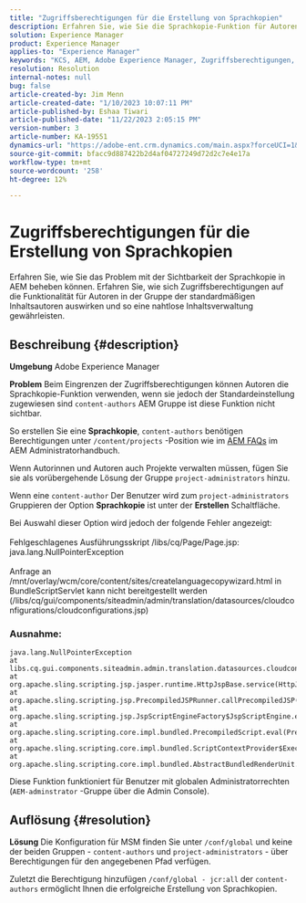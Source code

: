 ```yaml
---
title: "Zugriffsberechtigungen für die Erstellung von Sprachkopien"
description: Erfahren Sie, wie Sie die Sprachkopie-Funktion für Autoren in AEM aktivieren, indem Sie die Zugriffsberechtigungen anpassen.
solution: Experience Manager
product: Experience Manager
applies-to: "Experience Manager"
keywords: "KCS, AEM, Adobe Experience Manager, Zugriffsberechtigungen, Erstellung von Sprachkopien, Fehlerbehebung"
resolution: Resolution
internal-notes: null
bug: false
article-created-by: Jim Menn
article-created-date: "1/10/2023 10:07:11 PM"
article-published-by: Eshaa Tiwari
article-published-date: "11/22/2023 2:05:15 PM"
version-number: 3
article-number: KA-19551
dynamics-url: "https://adobe-ent.crm.dynamics.com/main.aspx?forceUCI=1&pagetype=entityrecord&etn=knowledgearticle&id=ded6421c-3391-ed11-aad1-6045bd006b4b"
source-git-commit: bfacc9d887422b2d4af04727249d72d2c7e4e17a
workflow-type: tm+mt
source-wordcount: '258'
ht-degree: 12%

---
```


# Zugriffsberechtigungen für die Erstellung von Sprachkopien


Erfahren Sie, wie Sie das Problem mit der Sichtbarkeit der Sprachkopie in AEM beheben können. Erfahren Sie, wie sich Zugriffsberechtigungen auf die Funktionalität für Autoren in der Gruppe der standardmäßigen Inhaltsautoren auswirken und so eine nahtlose Inhaltsverwaltung gewährleisten.

## Beschreibung {#description}


<b>Umgebung</b>
Adobe Experience Manager

<b>Problem</b>
Beim Eingrenzen der Zugriffsberechtigungen können Autoren die Sprachkopie-Funktion verwenden, wenn sie jedoch der Standardeinstellung zugewiesen sind `content-authors` AEM Gruppe ist diese Funktion nicht sichtbar.

So erstellen Sie eine <b>Sprachkopie</b>, `content-authors` benötigen Berechtigungen unter `/content/projects` -Position wie im [AEM FAQs](https://experienceleague.adobe.com/docs/experience-manager-65/administering/introduction/aem-faqs.html?lang=de) im AEM Administratorhandbuch.

Wenn Autorinnen und Autoren auch Projekte verwalten müssen, fügen Sie sie als vorübergehende Lösung der Gruppe `project-administrators` hinzu.

Wenn eine `content-author` Der Benutzer wird zum `project-administrators` Gruppieren der Option <b>Sprachkopie</b> ist unter der <b>Erstellen</b> Schaltfläche.

Bei Auswahl dieser Option wird jedoch der folgende Fehler angezeigt:
<br><br>Fehlgeschlagenes Ausführungsskript /libs/cq/Page/Page.jsp: java.lang.NullPointerException<br><br>
Anfrage an /mnt/overlay/wcm/core/content/sites/createlanguagecopywizard.html in BundleScriptServlet kann nicht bereitgestellt werden (/libs/cq/gui/components/siteadmin/admin/translation/datasources/cloudconfigurations/cloudconfigurations.jsp)

### Ausnahme:


```
java.lang.NullPointerException
at libs.cq.gui.components.siteadmin.admin.translation.datasources.cloudconfigurations.cloudconfigurations__002e__jsp._jspService(cloudconfigurations__002e__jsp.java:183)
at org.apache.sling.scripting.jsp.jasper.runtime.HttpJspBase.service(HttpJspBase.java:70)
at org.apache.sling.scripting.jsp.PrecompiledJSPRunner.callPrecompiledJSP(PrecompiledJSPRunner.java:72)
at org.apache.sling.scripting.jsp.JspScriptEngineFactory$JspScriptEngine.eval(JspScriptEngineFactory.java:583)
at org.apache.sling.scripting.core.impl.bundled.PrecompiledScript.eval(PrecompiledScript.java:56)
at org.apache.sling.scripting.core.impl.bundled.ScriptContextProvider$ExecutableContext.eval(ScriptContextProvider.java:170)
at org.apache.sling.scripting.core.impl.bundled.AbstractBundledRenderUnit.eval(AbstractBundledRenderUnit.java:135)
```


Diese Funktion funktioniert für Benutzer mit globalen Administratorrechten (`AEM-adminstrator` -Gruppe über die Admin Console).


## Auflösung {#resolution}


<b>Lösung</b>
Die Konfiguration für MSM finden Sie unter `/conf/global` und keine der beiden Gruppen - `content-authors` und `project-administrators` - über Berechtigungen für den angegebenen Pfad verfügen.

Zuletzt die Berechtigung hinzufügen `/conf/global - jcr:all` der `content-authors` ermöglicht Ihnen die erfolgreiche Erstellung von Sprachkopien.
